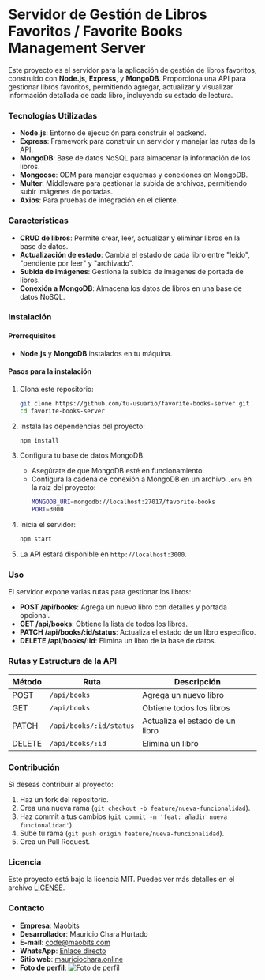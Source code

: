# Servidor de Gestión de Libros Favoritos / Favorite Books Management Server

Este proyecto es el servidor para la aplicación de gestión de libros favoritos, construido con **Node.js**, **Express**, y **MongoDB**. Proporciona una API para gestionar libros favoritos, permitiendo agregar, actualizar y visualizar información detallada de cada libro, incluyendo su estado de lectura.

### Tecnologías Utilizadas

- **Node.js**: Entorno de ejecución para construir el backend.
- **Express**: Framework para construir un servidor y manejar las rutas de la API.
- **MongoDB**: Base de datos NoSQL para almacenar la información de los libros.
- **Mongoose**: ODM para manejar esquemas y conexiones en MongoDB.
- **Multer**: Middleware para gestionar la subida de archivos, permitiendo subir imágenes de portadas.
- **Axios**: Para pruebas de integración en el cliente.
  
### Características

- **CRUD de libros**: Permite crear, leer, actualizar y eliminar libros en la base de datos.
- **Actualización de estado**: Cambia el estado de cada libro entre "leído", "pendiente por leer" y "archivado".
- **Subida de imágenes**: Gestiona la subida de imágenes de portada de libros.
- **Conexión a MongoDB**: Almacena los datos de libros en una base de datos NoSQL.

### Instalación

#### Prerrequisitos

- **Node.js** y **MongoDB** instalados en tu máquina.

#### Pasos para la instalación

1. Clona este repositorio:

    ```bash
    git clone https://github.com/tu-usuario/favorite-books-server.git
    cd favorite-books-server
    ```

2. Instala las dependencias del proyecto:

    ```bash
    npm install
    ```

3. Configura tu base de datos MongoDB:

   - Asegúrate de que MongoDB esté en funcionamiento.
   - Configura la cadena de conexión a MongoDB en un archivo `.env` en la raíz del proyecto:
     ```bash
     MONGODB_URI=mongodb://localhost:27017/favorite-books
     PORT=3000
     ```

4. Inicia el servidor:

    ```bash
    npm start
    ```

5. La API estará disponible en `http://localhost:3000`.

### Uso

El servidor expone varias rutas para gestionar los libros:

- **POST /api/books**: Agrega un nuevo libro con detalles y portada opcional.
- **GET /api/books**: Obtiene la lista de todos los libros.
- **PATCH /api/books/:id/status**: Actualiza el estado de un libro específico.
- **DELETE /api/books/:id**: Elimina un libro de la base de datos.

### Rutas y Estructura de la API

| Método | Ruta                   | Descripción                               |
|--------|-------------------------|-------------------------------------------|
| POST   | `/api/books`           | Agrega un nuevo libro                     |
| GET    | `/api/books`           | Obtiene todos los libros                  |
| PATCH  | `/api/books/:id/status`| Actualiza el estado de un libro           |
| DELETE | `/api/books/:id`       | Elimina un libro                          |

### Contribución

Si deseas contribuir al proyecto:

1. Haz un fork del repositorio.
2. Crea una nueva rama (`git checkout -b feature/nueva-funcionalidad`).
3. Haz commit a tus cambios (`git commit -m 'feat: añadir nueva funcionalidad'`).
4. Sube tu rama (`git push origin feature/nueva-funcionalidad`).
5. Crea un Pull Request.

### Licencia

Este proyecto está bajo la licencia MIT. Puedes ver más detalles en el archivo [LICENSE](LICENSE).

### Contacto

- **Empresa**: Maobits
- **Desarrollador**: Mauricio Chara Hurtado
- **E-mail**: [code@maobits.com](mailto:code@maobits.com)
- **WhatsApp**: [Enlace directo](https://wa.me/573153774638?text=Deseo%20más%20información%20sobre%20la%20API%20del%20servidor)
- **Sitio web**: [mauriciochara.online](http://mauriciochara.online)
- **Foto de perfil**: ![Foto de perfil](https://i.ibb.co/ncmG17j/foto-perfil.jpg)
